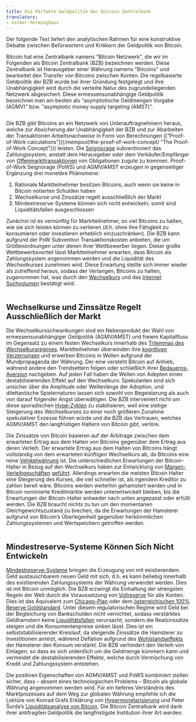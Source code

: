```yaml
---
title: Die Perfekte Geldpolitik der Bitcoin Zentralbank
translators:
- volker-herminghaus
---
```


Der folgende Text liefert den analytischen Rahmen für eine konstruktive Debatte zwischen Befürwortern und Kritikern der Geldpolitik von Bitcoin.

Bitcoin hat eine Zentralbank namens “Bitcoin Netzwerk”, die wir im Folgenden als Bitcoin Zentralbank (BZB) bezeichnen werden. Diese Zentralbank ist Herausgeber einer Währung namens “Bitcoins” und bearbeitet den Transfer von Bitcoins zwischen Konten. Die regelbasierte Geldpolitik der BZB wurde bei ihrer Gründung festgelegt und ihre Unabhängigkeit wird durch die verteilte Natur des zugrundeliegenden Netzwerk abgesichert. Diese ermessensunabhängige Geldpolitik bezeichnet man am besten als “asymptotische Geldmengen Vorgabe (AGMV)” bzw. “asymptotic money supply targeting (AMST)”.

<figure>
  <img src="/static/img/mempool/the-bitcoin-central-banks-perfect-monetary-policy/amst-de.png" alt="" />
</figure>

Die BZB gibt Bitcoins an ein Netzwerk von Unterauftragnehmern heraus, welche zur Absicherung der Unabhängigkeit der BZB und zur Abarbeiten der Transaktionen Arbeitsnachweise in Form von Berechnungen ([“Proof-of-Work calculations”]((/mempool/the-proof-of-work-concept/ "The Proof-of-Work Concept"))) leisten. Die [Seigniorage](http://en.wikipedia.org/wiki/Seigniorage) subventioniert das Zahlungssystem, anstatt dem Herausgeber oder dem Verkäufer/Empfänger von [Offenmarkttransaktionen](http://en.wikipedia.org/wiki/Open_market_operation) von Obligationen zugute zu kommen. Proof-of-Work Seignorage (PoWS) und AGMV/AMST erzeugen in gegenseitiger Ergänzung drei monetäre Phänomene:

1. Rationale Marktteilnehmer besitzen Bitcoins, auch wenn sie keine in Bitcoin notierten Schulden haben
2. Wechselkurse und Zinssätze regelt ausschließlich der Markt
3. Mindestreserve-Systeme können sich nicht entwickeln; somit sind Liquiditätsfallen ausgeschlossen

Zunächst ist es vernünftig für Marktteilnehmer, so viel Bitcoins zu halten, wie sie sich leisten können zu verlieren (d.h. ohne ihre Fähigkeit zu konsumieren oder investieren erheblich einzuschränken). Die BZB kann aufgrund der PoW Subvention Transaktionskosten anbieten, die um Größenordnungen unter denen ihrer Wettbewerber liegen. Dieser große Wettbewerbsvorteil lässt Marktteilnehmer erwarten, dass Bitcoin als Zahlungssystem angenommen werden und die Liquidität des Wechselkurses zunehmen wird. Diese Erwartung stellte sich immer wieder als zutreffend heraus, sodass der Verlangen, Bitcoins zu halten, zugenommen hat, was durch den [Wechselkurs](https://blockchain.info/charts/market-price) und das [Internet Suchvolumen](http://www.google.com/trends/explore#q=buy%20bitcoin&cmpt=q) bestätigt wird.

<figure>
  <img src="/static/img/mempool/the-bitcoin-central-banks-perfect-monetary-policy/transactioncosts-de.png" alt="" />
</figure>

## Wechselkurse und Zinssätze Regelt Ausschließlich der Markt

Die Wechselkursschwankungen sind ein Nebenprodukt der Wahl von ermessensunabhängiger Geldpolitik (AGMV/AMST) und freiem Kapitalfluss im Gegensatz zu einem festen Wechselkurs innerhalb des [Trilemmas des Wechselkursregimes](http://en.wikipedia.org/wiki/Impossible_trinity). Marktteilnehmer überwinden ihre [kognitiven Verzerrungen](http://en.wikipedia.org/wiki/Cognitive_bias) und erwerben Bitcoins in Wellen aufgrund der Mundpropaganda der Währung. Der eine versteht Bitcoin auf Anhieb, während andere den Trendsettern folgen oder schließlich ihrer [Bedauerns-Aversion](http://synapsetrading.com/2012/05/regret-aversion-bias-behavioral-finance/) nachgeben. Auf jeden Fall haben die Wellen von Adepten einen destabilisierenden Effekt auf den Wechselkurs: Spekulanten sind sich unsicher über die Amplitude oder Wellenlänge der Adoption, und dilettantische Spielernaturen lassen sich sowohl von Begeisterung als auch von darauf folgender Angst überwältigen. Die BZB interveniert nicht um diese sporadischen [Hype-Zyklen](http://en.wikipedia.org/wiki/Hype_cycle) zu stabilisieren, weil eine stetige Steigerung des Wechselkurses zu einer noch größeren Zunahme spekulativer Exzesse führen würde und die BZB das Vertrauen, welches AGMV/AMST den langfristigen Haltern von Bitcoin gibt, verlöre.

Die Zinssätze von Bitcoin basieren auf der Arbitrage zwischen dem erwarteten Ertrag aus dem Halten von Bitcoins gegenüber dem Ertrag aus deren Verleih. Der erwartete Ertrag aus dem Halten von Bitcoins hängt vollständig von dem erwarteten künftigen Wechselkurs ab, da Bitcoins eine reine [Vehikelwährung](http://www.encyclo.co.uk/define/Vehicle%20currency) ist. Die unterschiedlichen Erwartungen der Bitcoin-Halter in Bezug auf den Wechselkurs haben zur Entwicklung von [Margen-Verleihgeschäften](https://btcjam.com/) [geführt](http://www.reddit.com/r/bitcoinstocks). Allerdings erwarten die meisten Bitcoin Halter eine Steigerung des Kurses, die viel schneller ist, als irgendein Kreditor zu zahlen bereit wäre. Bitcoins werden weiterhin gehamstert werden und in Bitcoin nominierte Kreditmärkte werden unterentwickelt bleiben, bis die Erwartungen der Bitcoin-Halter entweder nach unten angepasst oder erfüllt werden. Die BZB braucht nichts zu tun um den momentanen Gleichgewichtszustand zu brechen, da die Erwartungen der Hamsterer aufgrund von Bitcoin’s Überlegenheit gegenüber herkömmlichen Zahlungssystemen und Wertspeichern getroffen werden.

<figure>
  <img src="/static/img/mempool/the-bitcoin-central-banks-perfect-monetary-policy/bitcoinfeedbackloops-de.png" alt="" />
</figure>

## Mindestreserve-Systeme Können Sich Nicht Entwickeln

[Mindestreserve-Systeme](http://en.wikipedia.org/wiki/Fractional_reserve_banking) bringen die Erzeugung von mit existierendem Geld austauschbarem neuen Geld mit sich, d.h. es kann beliebig innerhalb des existierenden Zahlungssystems der Währung verwendet werden. Dies ist mit Bitcoin unmöglich. Die BZB erzwingt die Einhaltung der strengsten Regeln der Welt durch die Voraussetzung von [Vollreserve](http://en.wikipedia.org/wiki/Full-reserve_banking) für alle Konten. Dies ist das Äquivalent zum [Chicago-Plan](http://www.imf.org/external/pubs/ft/wp/2012/wp12202.pdf) oder dem [österreichischen 100% Reserve Goldstandard](http://mises.org/daily/1829). Unter diesem regulatorischen Regime wird Geld bei der Begleichung von Bankschulden nicht vernichtet, sodass verstärktes Geldhamstern keine [Liquiditätsfallen](http://en.wikipedia.org/wiki/Liquidity_trap) verursacht, sondern die Realzinssätze steigen und die Konsumentenpreise sinken lässt. Dies ist ein selbststabilisierender Kreislauf, da steigende Zinssätze die Hamsterer zu Investitionen anreizt, während Deflation aufgrund des [Wohlstandseffekts](http://en.wikipedia.org/wiki/Wealth_effect) der Hamsterer den Konsum verstärkt. Die BZB verhindert den Verleih von Einlagen, so dass es sich ordentlich um die Geldmenge kümmern kann und vermeidet die destabilisierenden Effekte, welche durch Vermischung von Kredit und Zahlungssystem entstehen.

Die positiven Eigenschaften von AGMV/AMST und PoWS kombiniert stellen sicher, dass – absent eines technologischen Problems – Bitcoin als globale Währung angenommen werden wird. Für ein tieferes Verständnis des Marktprozesses auf dem Weg zur globalen Währung empfehle ich die Lektüre von Konrad Grafs Erklärung von [Hypermonetarisierung](http://konradsgraf.com/blog1/2013/11/7/hyper-monetization-reloaded-another-round-of-bubble-talk.html) und Peter Šurda’s [Liquiditätsanalyse von Bitcoin](/static/docs/economics-of-bitcoin.pdf). Die Bitcoin Zentralbank wird dank ihrer antifragilen Geldpolitik die langfristigste Institution ihrer Art werden.
